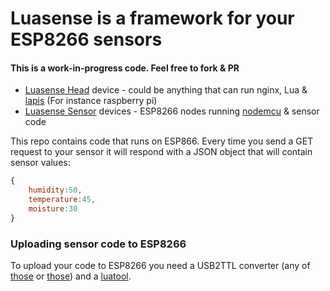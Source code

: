 # Luasense is a framework for your ESP8266 sensors
#### This is a work-in-progress code. Feel free to fork & PR
- [Luasense Head](https://github.com/kireevco/luasense) device - could be anything that can run nginx, Lua & [lapis](https://github.com/leafo/lapis) (For instance raspberry pi)
- [Luasense Sensor](https://github.com/kireevco/luasense-sensor) devices - ESP8266 nodes running [nodemcu](https://github.com/nodemcu/nodemcu-firmware) & sensor code

This repo contains code that runs on ESP866.
Every time you send a GET request to your sensor it will respond with a JSON object that will contain sensor values:
```javascript
{
    humidity:50,
    temperature:45,
    moisture:30
}
```

### Uploading sensor code to ESP8266
To upload your code to ESP8266 you need a USB2TTL converter (any of [those](http://www.amazon.com/s/ref=nb_sb_noss_1?url=search-alias%3Daps&field-keywords=usb2ttl&x=0&y=0) or [those](http://www.aliexpress.com/premium/usb2ttl.html?SearchText=usb2ttl)) and a [luatool](https://github.com/4refr0nt/luatool).